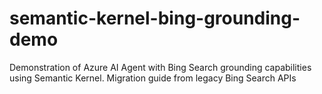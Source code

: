 # semantic-kernel-bing-grounding-demo
Demonstration of Azure AI Agent with Bing Search grounding capabilities using Semantic Kernel. Migration guide from legacy Bing Search APIs
